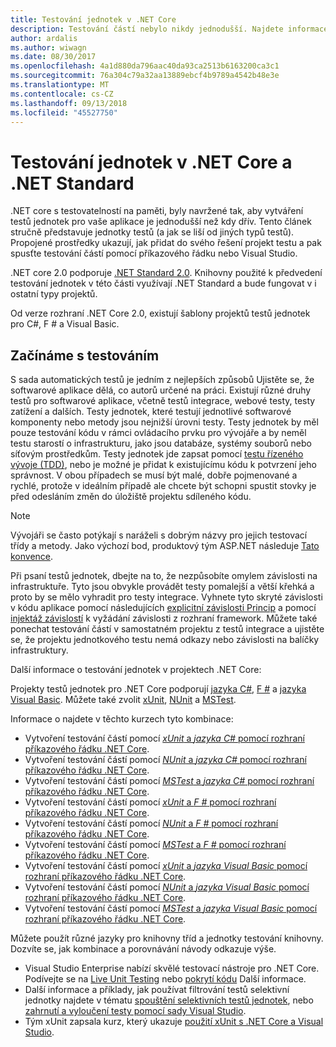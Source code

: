 ```yaml
---
title: Testování jednotek v .NET Core
description: Testování částí nebylo nikdy jednodušší. Najdete informace o použití testování jednotek v projektech .NET Core a .NET Standard.
author: ardalis
ms.author: wiwagn
ms.date: 08/30/2017
ms.openlocfilehash: 4a1d880da796aac40da93ca2513b6163200ca3c1
ms.sourcegitcommit: 76a304c79a32aa13889ebcf4b9789a4542b48e3e
ms.translationtype: MT
ms.contentlocale: cs-CZ
ms.lasthandoff: 09/13/2018
ms.locfileid: "45527750"
---
```

# <a name="unit-testing-in-net-core-and-net-standard"></a>Testování jednotek v .NET Core a .NET Standard

.NET core s testovatelností na paměti, byly navržené tak, aby vytváření testů jednotek pro vaše aplikace je jednodušší než kdy dřív. Tento článek stručně představuje jednotky testů (a jak se liší od jiných typů testů). Propojené prostředky ukazují, jak přidat do svého řešení projekt testu a pak spusťte testování částí pomocí příkazového řádku nebo Visual Studio.

.NET core 2.0 podporuje [.NET Standard 2.0](../../standard/net-standard.md). Knihovny použité k předvedení testování jednotek v této části využívají .NET Standard a bude fungovat v i ostatní typy projektů.

Od verze rozhraní .NET Core 2.0, existují šablony projektů testů jednotek pro C#, F # a Visual Basic.

## <a name="getting-started-with-testing"></a>Začínáme s testováním

S sada automatických testů je jedním z nejlepších způsobů Ujistěte se, že softwarové aplikace dělá, co autorů určené na práci. Existují různé druhy testů pro softwarové aplikace, včetně testů integrace, webové testy, testy zatížení a dalších. Testy jednotek, které testují jednotlivé softwarové komponenty nebo metody jsou nejnižší úrovni testy. Testy jednotek by měl pouze testování kódu v rámci ovládacího prvku pro vývojáře a by neměl testu starostí o infrastrukturu, jako jsou databáze, systémy souborů nebo síťovým prostředkům. Testy jednotek jde zapsat pomocí [testu řízeného vývoje (TDD)](http://deviq.com/test-driven-development/), nebo je možné je přidat k existujícímu kódu k potvrzení jeho správnost. V obou případech se musí být malé, dobře pojmenované a rychlé, protože v ideálním případě ale chcete být schopni spustit stovky je před odesláním změn do úložiště projektu sdíleného kódu.

> [!NOTE]
> Vývojáři se často potýkají s naráželi s dobrým názvy pro jejich testovací třídy a metody. Jako výchozí bod, produktový tým ASP.NET následuje [Tato konvence](https://github.com/aspnet/Home/wiki/Engineering-guidelines#unit-tests-and-functional-tests).

Při psaní testů jednotek, dbejte na to, že nezpůsobíte omylem závislosti na infrastruktuře. Tyto jsou obvykle provádět testy pomalejší a větší křehká a proto by se mělo vyhradit pro testy integrace. Vyhnete tyto skryté závislosti v kódu aplikace pomocí následujících [explicitní závislosti Princip](http://deviq.com/explicit-dependencies-principle/) a pomocí [injektáž závislostí](/aspnet/core/fundamentals/dependency-injection) k vyžádání závislosti z rozhraní framework. Můžete také ponechat testování částí v samostatném projektu z testů integrace a ujistěte se, že projektu jednotkového testu nemá odkazy nebo závislosti na balíčky infrastruktury.

Další informace o testování jednotek v projektech .NET Core:

Projekty testů jednotek pro .NET Core podporují [jazyka C#](../../csharp/index.md), [F #](../../fsharp/index.md) a [jazyka Visual Basic](../../visual-basic/index.md). Můžete také zvolit [xUnit](http://xunit.github.io), [NUnit](http://nunit.org) a [MSTest](https://github.com/Microsoft/vstest-docs).

Informace o najdete v těchto kurzech tyto kombinace:

* Vytvoření testování částí pomocí [ *xUnit* a *jazyka C#* pomocí rozhraní příkazového řádku .NET Core](unit-testing-with-dotnet-test.md).
* Vytvoření testování částí pomocí [ *NUnit* a *jazyka C#* pomocí rozhraní příkazového řádku .NET Core](unit-testing-with-nunit.md).
* Vytvoření testování částí pomocí [ *MSTest* a *jazyka C#* pomocí rozhraní příkazového řádku .NET Core](unit-testing-with-mstest.md).
* Vytvoření testování částí pomocí [ *xUnit* a *F #* pomocí rozhraní příkazového řádku .NET Core](unit-testing-fsharp-with-dotnet-test.md).
* Vytvoření testování částí pomocí [ *NUnit* a *F #* pomocí rozhraní příkazového řádku .NET Core](unit-testing-fsharp-with-nunit.md).
* Vytvoření testování částí pomocí [ *MSTest* a *F #* pomocí rozhraní příkazového řádku .NET Core](unit-testing-fsharp-with-mstest.md).
* Vytvoření testování částí pomocí [ *xUnit* a *jazyka Visual Basic* pomocí rozhraní příkazového řádku .NET Core](unit-testing-visual-basic-with-dotnet-test.md).
* Vytvoření testování částí pomocí [ *NUnit* a *jazyka Visual Basic* pomocí rozhraní příkazového řádku .NET Core](unit-testing-visual-basic-with-nunit.md).
* Vytvoření testování částí pomocí [ *MSTest* a *jazyka Visual Basic* pomocí rozhraní příkazového řádku .NET Core](unit-testing-visual-basic-with-mstest.md).

Můžete použít různé jazyky pro knihovny tříd a jednotky testování knihovny. Dozvíte se, jak kombinace a porovnávání návody odkazuje výše.

* Visual Studio Enterprise nabízí skvělé testovací nástroje pro .NET Core. Podívejte se na [Live Unit Testing](/visualstudio/test/live-unit-testing) nebo [pokrytí kódu](https://github.com/Microsoft/vstest-docs/blob/master/docs/analyze.md#working-with-code-coverage) Další informace.
* Další informace a příklady, jak používat filtrování testů selektivní jednotky najdete v tématu [spouštění selektivních testů jednotek](selective-unit-tests.md), nebo [zahrnutí a vyloučení testy pomocí sady Visual Studio](/visualstudio/test/live-unit-testing#include-and-exclude-test-projects-and-test-methods).
* Tým xUnit zapsala kurz, který ukazuje [použití xUnit s .NET Core a Visual Studio](http://xunit.github.io/docs/getting-started-dotnet-core.html).
